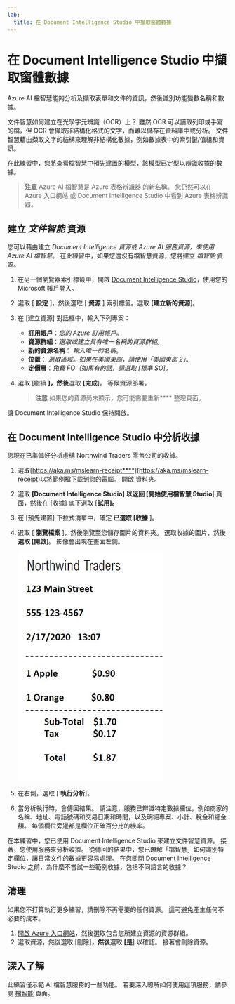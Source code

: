 ```yaml
---
lab:
  title: 在 Document Intelligence Studio 中擷取窗體數據
---
```


# 在 Document Intelligence Studio 中擷取窗體數據

Azure AI 檔智慧能夠分析及擷取表單和文件的資訊，然後識別功能變數名稱和數據。 

文件智慧如何建立在光學字元辨識（OCR）上？ 雖然 OCR 可以讀取列印或手寫的檔，但 OCR 會擷取非結構化格式的文字，而難以儲存在資料庫中或分析。 文件智慧藉由擷取文字的結構來理解非結構化數據，例如數據表中的索引鍵/值組和資訊。 

在此練習中，您將查看檔智慧中預先建置的模型，該模型已定型以辨識收據的數據。 

> **注意** Azure AI 檔智慧是 Azure 表格辨識器 的新名稱。 您仍然可以在 Azure 入口網站 或 Document Intelligence Studio 中看到 Azure 表格辨識器。

## 建立 *文件智能* 資源

您可以藉由建立 *Document Intelligence 資源或 *Azure AI 服務*資源，來使用 Azure AI 檔智慧*。 在此練習中，如果您還沒有檔智慧資源，您將建立 *檔智能* 資源。

1. 在另一個瀏覽器索引標籤中，開啟 [Document Intelligence Studio](https://formrecognizer.appliedai.azure.com/studio)，使用您的 Microsoft 帳戶登入。
1. 選取 [ **設定** ]，然後選取 [ **資源** ] 索引標籤。選取 **[建立新的資源**]。
1. 在 [建立資源] 對話框中，輸入下列專案：
    - **訂用帳戶**：*您的 Azure 訂用帳戶*。
    - **資源群組**：*選取或建立具有唯一名稱的資源群組*。
    - **新的資源名稱**： *輸入唯一的名稱*。
    - **位置**： *選取區域。如果在美國東部，請使用「美國東部 2」*。
    - **定價層**：*免費 FO（如果有的話，請選取 [標準 SO]。*
1. 選取 [繼續 **]，然後**選取 **[完成**]。 等候資源部署。

    >**注意** 如果您的資源尚未顯示，您可能需要重新**** 整理頁面。

讓 Document Intelligence Studio 保持開啟。

## 在 Document Intelligence Studio 中分析收據

您現在已準備好分析虛構 Northwind Traders 零售公司的收據。

1. 選取[https://aka.ms/mslearn-receipt****](https://aka.ms/mslearn-receipt)以將範例檔下載到您的電腦。 開啟  資料夾。 
1. 選取 **[Document Intelligence Studio] 以返回 **[開始使用檔智慧 Studio****] 頁面，然後在 [收據] 底下選取 [**試用]。**
1. 在 [預先建置] 下拉式清單中，確定 **已選取 [收據** ]。
1. 選取 [ **瀏覽檔案** ]，然後瀏覽至您儲存圖片的資料夾。 選取收據的圖片，然後 **選取 [開啟**]。 影像會出現在畫面左側。

    ![northwind 收據的螢幕快照。](media/document-intelligence/receipt.jpg)

1. 在右側，選取 [ **執行分析**]。
1. 當分析執行時，會傳回結果。 請注意，服務已辨識特定數據欄位，例如商家的名稱、地址、電話號碼和交易日期和時間，以及明細專案、小計、稅金和總金額。 每個欄位旁邊都是欄位正確百分比的機率。

在本練習中，您已使用 Document Intelligence Studio 來建立文件智慧資源。 接著，您使用服務來分析收據。 從傳回的結果中，您已瞭解「檔智慧」如何識別特定欄位，讓日常文件的數據更容易處理。 在您關閉 Document Intelligence Studio 之前，為什麼不嘗試一些範例收據，包括不同語言的收據？

## 清理

如果您不打算執行更多練習，請刪除不再需要的任何資源。 這可避免產生任何不必要的成本。

1. [開啟 Azure 入口網站]( https://portal.azure.com)，然後選取包含您所建立資源的資源群組。
1. 選取資源，然後選取 [刪除]**，然後**選取 **[是**] 以確認。 接著會刪除資源。

## 深入了解

此練習僅示範 AI 檔智慧服務的一些功能。 若要深入瞭解如何使用這項服務，請參閱 [檔智能](https://learn.microsoft.com/azure/ai-services/document-intelligence/overview?view=doc-intel-3.1.0) 頁面。
